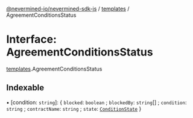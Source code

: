 [@nevermined-io/nevermined-sdk-js](../code-reference.md) / [templates](../modules/templates.md) / AgreementConditionsStatus

# Interface: AgreementConditionsStatus

[templates](../modules/templates.md).AgreementConditionsStatus

## Indexable

▪ [condition: `string`]: { `blocked`: `boolean` ; `blockedBy`: `string`[] ; `condition`: `string` ; `contractName`: `string` ; `state`: [`ConditionState`](../enums/ConditionState.md)  }
